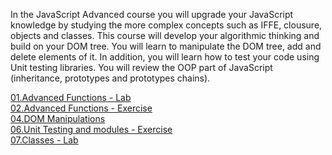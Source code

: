 In the JavaScript Advanced course you will upgrade your JavaScript knowledge by studying the more complex concepts such as IFFE, clousure, objects and classes. This course will develop your algorithmic thinking and build on your DOM tree. You will learn to manipulate the DOM tree, add and delete elements of it. In addition, you will learn how to test your code using Unit testing libraries. You will review the OOP part of JavaScript (inheritance, prototypes and prototypes chains).

<a href="https://github.com/HristoShabanakov/JavaScriptCore/tree/master/JS%20Advanced%20-%20June%202019/01.Advanced%20Functions%20-%20Lab"> 01.Advanced Functions - Lab</a><br>
<a href="https://github.com/HristoShabanakov/JavaScriptCore/tree/master/JS%20Advanced%20-%20June%202019/02.Advanced%20Functions%20-%20Exercise"> 02.Advanced Functions - Exercise</a><br>
<a href="https://github.com/HristoShabanakov/JavaScriptCore/tree/master/JS%20Advanced%20-%20June%202019/04.DOM%20Manipulations%20-%20Exercise">04.DOM Manipulations</a><br>
<a href="https://github.com/HristoShabanakov/JavaScriptCore/tree/master/JS%20Advanced%20-%20June%202019/06.Unit%20Testing%20and%20Modules%20-%20Exercise">06.Unit Testing and modules - Exercise</a><br>
<a href="https://github.com/HristoShabanakov/JavaScriptCore/tree/master/JS%20Advanced%20-%20June%202019/07.Classes%20-%20Lab">07.Classes - Lab</a><br>
